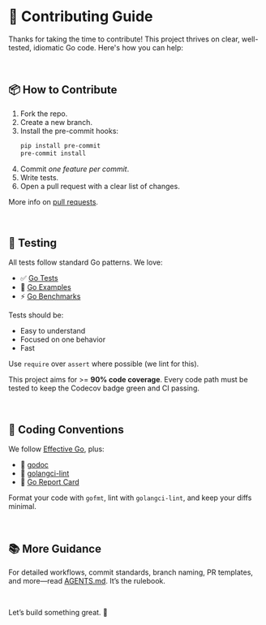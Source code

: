 # 🤝 Contributing Guide

Thanks for taking the time to contribute! This project thrives on clear, well-tested, idiomatic Go code. Here's how you can help:

<br/>

## 📦 How to Contribute

1. Fork the repo.
2. Create a new branch.
3. Install the pre-commit hooks:
   ```bash
   pip install pre-commit
   pre-commit install
   ```
4. Commit *one feature per commit*.
5. Write tests.
6. Open a pull request with a clear list of changes.

More info on [pull requests](http://help.github.com/pull-requests/).

<br/>

## 🧪 Testing

All tests follow standard Go patterns. We love:

* ✅ [Go Tests](https://golang.org/pkg/testing/)
* 📘 [Go Examples](https://golang.org/pkg/testing/#hdr-Examples)
* ⚡ [Go Benchmarks](https://golang.org/pkg/testing/#hdr-Benchmarks)

Tests should be:

* Easy to understand
* Focused on one behavior
* Fast

Use `require` over `assert` where possible (we lint for this).

This project aims for >= **90% code coverage**. Every code path must be tested to
keep the Codecov badge green and CI passing.

<br/>

## 🧹 Coding Conventions

We follow [Effective Go](https://golang.org/doc/effective_go.html), plus:

* 📖 [godoc](https://godoc.org/golang.org/x/tools/cmd/godoc)
* 🧼 [golangci-lint](https://golangci-lint.run/)
* 🧾 [Go Report Card](https://goreportcard.com/)

Format your code with `gofmt`, lint with `golangci-lint`, and keep your diffs minimal.

<br/>

## 📚 More Guidance

For detailed workflows, commit standards, branch naming, PR templates, and more—read [AGENTS.md](./AGENTS.md). It’s the rulebook.

<br/>

Let’s build something great. 💪
